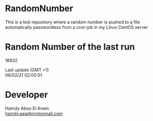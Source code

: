 # RandomNumber    
This is a test repository where a random number is pushed to a file automatically passwordless from a cron job in my Linux CentOS server    
# Random Number of the last run   
18932
      
Last update (GMT +1)    
06/02/21 02:00:01
# Developer    
Hamdy Abou El Anein   
hamdy.aea@protonmail.com
